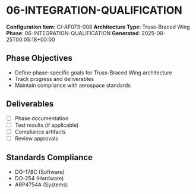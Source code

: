 # 06-INTEGRATION-QUALIFICATION

**Configuration Item**: CI-AF073-008
**Architecture Type**: Truss-Braced Wing
**Phase**: 06-INTEGRATION-QUALIFICATION
**Generated**: 2025-08-25T00:05:18+00:00

## Phase Objectives
- Define phase-specific goals for Truss-Braced Wing architecture
- Track progress and deliverables
- Maintain compliance with aerospace standards

## Deliverables
- [ ] Phase documentation
- [ ] Test results (if applicable)
- [ ] Compliance artifacts
- [ ] Review approvals

## Standards Compliance
- DO-178C (Software)
- DO-254 (Hardware)
- ARP4754A (Systems)
